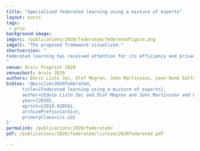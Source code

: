 ```yaml
---
title: "Specialized federated learning using a mixture of experts"
layout: posts
tags:
 - prio
background-image: 
imgsrc: /publications/2020/federated/federatedfigure.png
imgalt: "The proposed framework visualized."
shortversion: "
Federated learning has received attention for its efficiency and privacy benefits,in settings where data is distributed among devices.   Although federated learn-ing shows significant promise as a key approach when data cannot be shared orcentralized, current incarnations show limited privacy properties and have shortcomings  when  applied  to  common  real-world  scenarios.   One  such  scenario  isheterogeneous data among devices, where data may come from different generating distributions. In this paper, we propose a federated learning framework usinga mixture of experts to balance the specialist nature of a locally trained model withthe generalist knowledge of a global model in a federated learning setting.  Ourresults show that the mixture of experts model is better suited as a personalizedmodel for devices when data is heterogeneous, outperforming both global and local models.  Furthermore, our framework gives strict privacy guarantees, whichallows clients to select parts of their data that may be excluded from the federation.   The evaluation shows that the proposed solution is robust to the settingwhere some users require a strict privacy setting and do not disclose their modelsto a central server at all, opting out from the federation partially or entirely.  The proposed framework is general enough to include any kind of machine learningmodels, and can even use combinations of different kinds.
"
venue: Arxiv Preprint 2020
venueshort: Arxiv 2020
authors: Edvin Listo Zec, Olof Mogren, John Martinsson, Leon René Sütfeld, Daniel Gillblad
bibtex: '@misc{zec2020federated,
      title={Federated learning using a mixture of experts}, 
      author={Edvin Listo Zec and Olof Mogren and John Martinsson and Leon René Sütfeld and Daniel Gillblad},
      year={2020},
      eprint={2010.02056},
      archivePrefix={arXiv},
      primaryClass={cs.LG}
}'
permalink: /publications/2020/federated/
pdf: /publications/2020/federated/listozec2020federated.pdf

---
```

